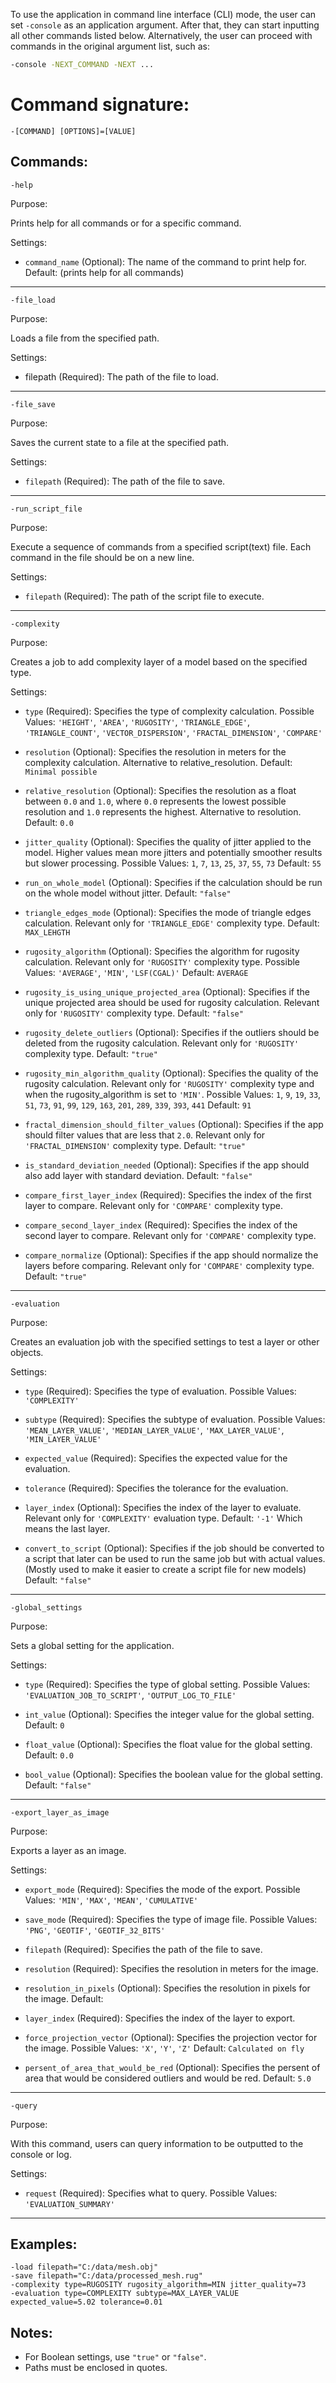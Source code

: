 To use the application in command line interface (CLI) mode, the user can set `-console` as an application argument. After that, they can start inputting all other commands listed below. Alternatively, the user can proceed with commands in the original argument list, such as:

```bash
-console -NEXT_COMMAND -NEXT ...
```

# Command signature:
  `-[COMMAND] [OPTIONS]=[VALUE]`

## Commands:

`-help`

Purpose:

Prints help for all commands or for a specific command.

Settings:
  - `command_name` (Optional): The name of the command to print help for.
      Default: (prints help for all commands)  
---
`-file_load`

Purpose:

Loads a file from the specified path.

Settings:
  - filepath (Required): The path of the file to load.
---
`-file_save`

Purpose:

Saves the current state to a file at the specified path.

Settings:
  - `filepath` (Required): The path of the file to save.
    
---
`-run_script_file`                

Purpose:

Execute a sequence of commands from a specified script(text) file. Each command in the file should be on a new line.

Settings:
  - `filepath` (Required): The path of the script file to execute.
---
`-complexity`                   

Purpose:

Creates a job to add complexity layer of a model based on the specified type.

Settings:
  - `type` (Required): Specifies the type of complexity calculation.
    Possible Values: `'HEIGHT'`, `'AREA'`, `'RUGOSITY'`, `'TRIANGLE_EDGE'`, `'TRIANGLE_COUNT'`, `'VECTOR_DISPERSION'`, `'FRACTAL_DIMENSION'`, `'COMPARE'`

  - `resolution` (Optional): Specifies the resolution in meters for the complexity calculation. Alternative to relative_resolution.
    Default: `Minimal possible`

  - `relative_resolution` (Optional): Specifies the resolution as a float between `0.0` and `1.0`, where `0.0` represents the lowest possible resolution and `1.0` represents the highest. Alternative to resolution.
    Default: `0.0`

  - `jitter_quality` (Optional): Specifies the quality of jitter applied to the model. Higher values mean more jitters and potentially smoother results but slower processing.
    Possible Values: `1`, `7`, `13`, `25`, `37`, `55`, `73`
    Default: `55`

  - `run_on_whole_model` (Optional): Specifies if the calculation should be run on the whole model without jitter.
    Default: `"false"`

  - `triangle_edges_mode` (Optional): Specifies the mode of triangle edges calculation. Relevant only for `'TRIANGLE_EDGE'` complexity type.
    Default: `MAX_LEHGTH`

  - `rugosity_algorithm` (Optional): Specifies the algorithm for rugosity calculation. Relevant only for `'RUGOSITY'` complexity type.
    Possible Values: `'AVERAGE'`, `'MIN'`, `'LSF(CGAL)'`
    Default: `AVERAGE`

  - `rugosity_is_using_unique_projected_area` (Optional): Specifies if the unique projected area should be used for rugosity calculation. Relevant only for `'RUGOSITY'` complexity type.
    Default: `"false"`

  - `rugosity_delete_outliers` (Optional): Specifies if the outliers should be deleted from the rugosity calculation. Relevant only for `'RUGOSITY'` complexity type.
    Default: `"true"`

  - `rugosity_min_algorithm_quality` (Optional): Specifies the quality of the rugosity calculation.
    Relevant only for `'RUGOSITY'` complexity type and when the rugosity_algorithm is set to `'MIN'`.
    Possible Values: `1`, `9`, `19`, `33`, `51`, `73`, `91`, `99`, `129`, `163`, `201`, `289`, `339`, `393`, `441`
    Default: `91`

  - `fractal_dimension_should_filter_values` (Optional): Specifies if the app should filter values that are less that `2.0`. Relevant only for `'FRACTAL_DIMENSION'` complexity type.
    Default: `"true"`

  - `is_standard_deviation_needed` (Optional): Specifies if the app should also add layer with standard deviation.
    Default: `"false"`

  - `compare_first_layer_index` (Required): Specifies the index of the first layer to compare. Relevant only for `'COMPARE'` complexity type.

  - `compare_second_layer_index` (Required): Specifies the index of the second layer to compare. Relevant only for `'COMPARE'` complexity type.

  - `compare_normalize` (Optional): Specifies if the app should normalize the layers before comparing. Relevant only for `'COMPARE'` complexity type.
    Default: `"true"`
---
`-evaluation`

Purpose:

Creates an evaluation job with the specified settings to test a layer or other objects.

Settings:
  - `type` (Required): Specifies the type of evaluation.
    Possible Values: `'COMPLEXITY'`

  - `subtype` (Required): Specifies the subtype of evaluation.
    Possible Values: `'MEAN_LAYER_VALUE'`, `'MEDIAN_LAYER_VALUE'`, `'MAX_LAYER_VALUE'`, `'MIN_LAYER_VALUE'`

  - `expected_value` (Required): Specifies the expected value for the evaluation.

  - `tolerance` (Required): Specifies the tolerance for the evaluation.

  - `layer_index` (Optional): Specifies the index of the layer to evaluate. Relevant only for `'COMPLEXITY'` evaluation type.
    Default: `'-1'` Which means the last layer.

  - `convert_to_script` (Optional): Specifies if the job should be converted to a script that later can be used to run the same job but with actual values.(Mostly used to make it easier to create a script file for new models)
    Default: `"false"`
---
`-global_settings`

Purpose:

Sets a global setting for the application.

Settings:
  - `type` (Required): Specifies the type of global setting.
    Possible Values: `'EVALUATION_JOB_TO_SCRIPT'`, `'OUTPUT_LOG_TO_FILE'`

  - `int_value` (Optional): Specifies the integer value for the global setting.
    Default: `0`

  - `float_value` (Optional): Specifies the float value for the global setting.
    Default: `0.0`

  - `bool_value` (Optional): Specifies the boolean value for the global setting.
    Default: `"false"`
---
`-export_layer_as_image`

Purpose:

Exports a layer as an image.

Settings:
  - `export_mode` (Required): Specifies the mode of the export.
    Possible Values: `'MIN'`, `'MAX'`, `'MEAN'`, `'CUMULATIVE'`

  - `save_mode` (Required): Specifies the type of image file.
    Possible Values: `'PNG'`, `'GEOTIF'`, `'GEOTIF_32_BITS'`

  - `filepath` (Required): Specifies the path of the file to save.

  - `resolution` (Required): Specifies the resolution in meters for the image.

  - `resolution_in_pixels` (Optional): Specifies the resolution in pixels for the image.
    Default:

  - `layer_index` (Required): Specifies the index of the layer to export.

  - `force_projection_vector` (Optional): Specifies the projection vector for the image.
    Possible Values: `'X'`, `'Y'`, `'Z'`
    Default: `Calculated on fly`

  - `persent_of_area_that_would_be_red` (Optional): Specifies the persent of area that would be considered outliers and would be red.
    Default: `5.0`
---
`-query`

Purpose:

With this command, users can query information to be outputted to the console or log.

Settings:
  - `request` (Required): Specifies what to query.
    Possible Values: `'EVALUATION_SUMMARY'`
---

## Examples:
```
-load filepath="C:/data/mesh.obj"
-save filepath="C:/data/processed_mesh.rug"
-complexity type=RUGOSITY rugosity_algorithm=MIN jitter_quality=73
-evaluation type=COMPLEXITY subtype=MAX_LAYER_VALUE expected_value=5.02 tolerance=0.01
```

## Notes:
- For Boolean settings, use `"true"` or `"false"`.
- Paths must be enclosed in quotes.